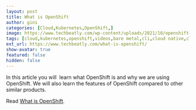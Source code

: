 ```yaml
---
layout: post
title: What is OpenShift
author: gini
categories: [Cloud,Kubernetes,OpenShift,]
image: https://www.techbeatly.com/wp-content/uploads/2021/10/openshift-bootcamp-posters-what-is-openshift-1024x576.png
tags: [cloud,kubernetes,openshift,videos,bare metal,cli,cloud native,cloud native computing foundation,containers,devops,ibm cloud kubernetes service,kubernetes,kubernetes cluster,learn openshift,managed kubernetes,okd,openshift architecture,openshift basics,openshift basics tutorial,openshift buildconfig,openshift containerization,openshift for beginners,openshift fundamentals,openshift overview,origin community distribution,red hat,what is openshift,what is red hat openshift,]
ext_url: https://www.techbeatly.com/what-is-openshift/
show-avatar: true
featured: false
hidden: false
---
```


In this article you will  learn what OpenShift is and why we are using OpenShift. We will also learn the features of OpenShift compared to other similar products.

Read [What is OpenShift](https://www.techbeatly.com/what-is-openshift/).